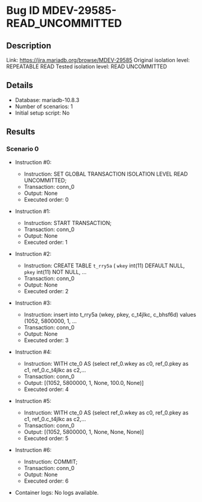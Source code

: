 # Bug ID MDEV-29585-READ_UNCOMMITTED

## Description

Link:                     https://jira.mariadb.org/browse/MDEV-29585
Original isolation level: REPEATABLE READ
Tested isolation level:   READ UNCOMMITTED


## Details
 * Database: mariadb-10.8.3
 * Number of scenarios: 1
 * Initial setup script: No

## Results
### Scenario 0
 * Instruction #0:
     - Instruction:  SET GLOBAL TRANSACTION ISOLATION LEVEL READ UNCOMMITTED;
     - Transaction: conn_0
     - Output: None
     - Executed order: 0
 * Instruction #1:
     - Instruction:  START TRANSACTION;
     - Transaction: conn_0
     - Output: None
     - Executed order: 1
 * Instruction #2:
     - Instruction:  CREATE TABLE `t_rry5a` ( `wkey` int(11) DEFAULT NULL, `pkey` int(11) NOT NULL, ...
     - Transaction: conn_0
     - Output: None
     - Executed order: 2
 * Instruction #3:
     - Instruction:  insert into t_rry5a (wkey, pkey, c_t4jlkc, c_bhsf6d) values (1052, 5800000, 1, ...
     - Transaction: conn_0
     - Output: None
     - Executed order: 3
 * Instruction #4:
     - Instruction:  WITH cte_0 AS (select ref_0.wkey as c0, ref_0.pkey as c1, ref_0.c_t4jlkc as c2,...
     - Transaction: conn_0
     - Output: [(1052, 5800000, 1, None, 100.0, None)]
     - Executed order: 4
 * Instruction #5:
     - Instruction:  WITH cte_0 AS (select ref_0.wkey as c0, ref_0.pkey as c1, ref_0.c_t4jlkc as c2,...
     - Transaction: conn_0
     - Output: [(1052, 5800000, 1, None, None, None)]
     - Executed order: 5
 * Instruction #6:
     - Instruction:  COMMIT;
     - Transaction: conn_0
     - Output: None
     - Executed order: 6

 * Container logs:
   No logs available.
